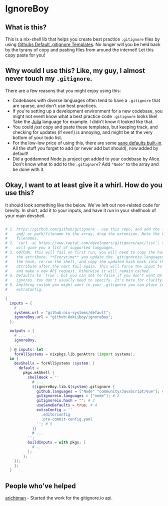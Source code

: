 # IgnoreBoy

## What is this?

This is a nix-shell lib that helps you create best practice `.gitignore` files
by using
[Githubs Default .gitignore Templates](https://github.com/github/gitignore). No
longer will you be held back by the tyrany of copy and pasting files from around
the internet! Let this copy paste for you!

## Why would I use this? Like, my guy, I almost never touch my `.gitignore`.

There are a few reasons that you might enjoy using this:

- Codebases with diverse languages often tend to have a `.gitignore` that are
  sparse, and don't use best practices.
- If you're setting up a development environment for a new codebase, you might
  not event know what a best practice code `.gitignore` looks like! Take the
  [Julia](https://github.com/github/gitignore/blob/main/Julia.gitignore)
  language for example. I didn't know it looked like that.
- You could _just_ copy and paste these templates, but keeping track, and
  checking for updates (if ever!) is annoying, and might be at the very bottom
  of your todo list.
- For the low-low price of using this, there are some
  [sane defaults built-in](https://github.com/Ookiiboy/ignoreBoy/blob/main/flake.nix#L71C1-L76C24).
  All the stuff you forget to add (or never add but should), now added by
  default!
- Did a goddamned Node.js project get added to your codebase by Alice. Don't
  know what to add to the `.gitignore`? Add `"Node"` to the array and be done
  with it.

## Okay, I want to at least give it a whirl. How do you use this?

It should look something like the below. We've left out non-related code for
brevity. In short, add it to your inputs, and have it run in your shellhook of
your main devshell.

```nix

# 1. https://github.com/github/gitignore - use this repo, and add the filename
#    and/ or path/filename to the array, drop the extension. Note the uppercase
#    filenames.
# 2. `curl -sL https://www.toptal.com/developers/gitignore/api/list`; this
#    will give you a list of supported languages.
# 3. GOTCHA: This will fail on first run, you will need to copy the hash into 
#    the attribute. **Everytime** you update the `gitignoreio.languages`, delete
#    the hash, re-run the shell, and copy the updated hash back into the 
#    attribute after the next fail again. This will force the input to refresh,
#    and make a new API request. Otherwise it will remain cached.
# 4. Defaults to `true`, but you can set to false if you don't want OS related 
#    ignores. You don't usually need to specify. It's here for clarity.
# 5. Anything custom you might want in your .gitignore you can place in this
#    extraConfig.

{
  inputs = {
    # ...
    systems.url = "github:nix-systems/default";
    ignoreBoy.url = "github:Ookiiboy/ignoreBoy";
  };

  outputs = {
    # ...
    ignoreBoy,
    ...
  } @ inputs: let
    forAllSystems = nixpkgs.lib.genAttrs (import systems);
  in {
    devShells = forAllSystems (system: {
      default = 
        pkgs.mkShell {
          shellHook = ''
            # ...
            ${ignoreBoy.lib.${system}.gitignore {
              github.languages = ["Node" "community/JavaScript/Vue"]; # 1
              gitignoreio.languages = ["node"]; # 2
              gitignoreio.hash = ""; # 3
              useSaneDefaults = true; # 4
              extraConfig = ''
                .editorconfig
                .pre-commit-config.yaml
              ''; # 5
            }}
            # ...
          '';
          buildInputs = with pkgs; [
            # ...
          ];
        };
    });
    };
  }
```

## People who've helped
[arichtman](https://github.com/arichtman) - Started the work for the gitignore.io api.
